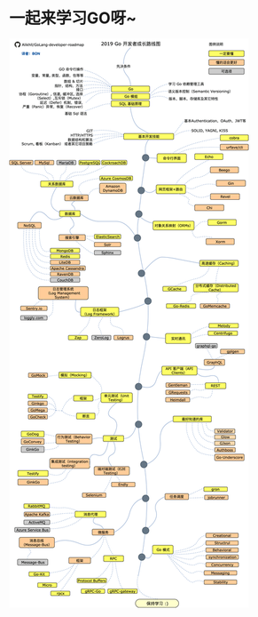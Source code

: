 # 一起来学习GO呀~
![image](https://github.com/psa2010psa/GO/blob/master/golang%E5%AD%A6%E4%B9%A0%E8%B7%AF%E7%BA%BF.png)
